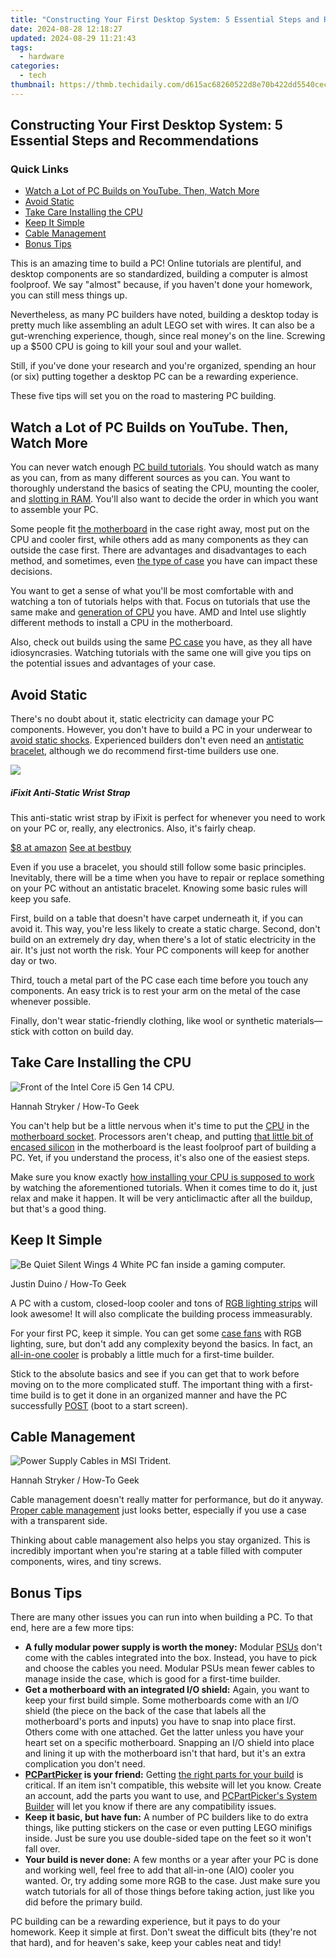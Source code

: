 ```yaml
---
title: "Constructing Your First Desktop System: 5 Essential Steps and Recommendations"
date: 2024-08-28 12:18:27
updated: 2024-08-29 11:21:43
tags:
  - hardware
categories:
  - tech
thumbnail: https://thmb.techidaily.com/d615ac68260522d8e70b422dd5540cece714bbc625d61d049281d91eac42f958.jpg
---
```


## Constructing Your First Desktop System: 5 Essential Steps and Recommendations

### Quick Links

* [Watch a Lot of PC Builds on YouTube. Then, Watch More](https://phone-solutions.techidaily.com/in-2024-looking-for-a-location-changer-on-oppo-a18-look-no-further-drfone-by-drfone-virtual-android/)
* [Avoid Static](https://android-location-track.techidaily.com/best-anti-tracker-software-for-oppo-a78-5g-drfone-by-drfone-virtual-android/)
* [Take Care Installing the CPU](https://instagram-video-files.techidaily.com/new-transform-your-photos-to-slideshow/)
* [Keep It Simple](https://fox-that.techidaily.com/8-essential-troubleshooting-steps-to-repair-your-tablets-unresponsive-screen/)
* [Cable Management](https://extra-skills.techidaily.com/in-2024-seamlessly-blend-music-with-visuals-in-premiere-pro/)
* [Bonus Tips](https://android-unlock.techidaily.com/in-2024-how-to-unlock-samsung-galaxy-s23-phone-without-any-data-loss-by-drfone-android/)

 This is an amazing time to build a PC! Online tutorials are plentiful, and desktop components are so standardized, building a computer is almost foolproof. We say "almost" because, if you haven't done your homework, you can still mess things up.

 Nevertheless, as many PC builders have noted, building a desktop today is pretty much like assembling an adult LEGO set with wires. It can also be a gut-wrenching experience, though, since real money's on the line. Screwing up a $500 CPU is going to kill your soul and your wallet.

 Still, if you've done your research and you're organized, spending an hour (or six) putting together a desktop PC can be a rewarding experience.

 These five tips will set you on the road to mastering PC building.

##  Watch a Lot of PC Builds on YouTube. Then, Watch More

 You can never watch enough [PC build tutorials](https://fix-guide.techidaily.com/proven-ways-to-fix-there-was-a-problem-parsing-the-package-on-samsung-galaxy-s24-drfone-by-drfone-fix-android-problems-fix-android-problems/). You should watch as many as you can, from as many different sources as you can. You want to thoroughly understand the basics of seating the CPU, mounting the cooler, and [slotting in RAM](https://techidaily.com/how-to-perform-hard-reset-on-samsung-galaxy-a24-drfone-by-drfone-reset-android-reset-android/). You'll also want to decide the order in which you want to assemble your PC.

 Some people fit [the motherboard](https://tech-savvy.techidaily.com/uniting-giants-how-bzs-games-meet-microsofts-ai-visionaries-tech-dialogue/) in the case right away, most put on the CPU and cooler first, while others add as many components as they can outside the case first. There are advantages and disadvantages to each method, and sometimes, even [the type of case](https://fox-helps.techidaily.com/apex-assemblies-best-laptop-trio-for-4k-visionaries-for-2024/) you have can impact these decisions.

 You want to get a sense of what you'll be most comfortable with and watching a ton of tutorials helps with that. Focus on tutorials that use the same make and [generation of CPU](https://eaxpv-info.techidaily.com/new-gamers-sound-selection-top-5-noise-canceling-earbuds-for-2024/) you have. AMD and Intel use slightly different methods to install a CPU in the motherboard.

 Also, check out builds using the same [PC case](https://tech-revival.techidaily.com/interactive-ai-duo-unveiling-3-approaches-to-chatgpt-and-wolframalliance/) you have, as they all have idiosyncrasies. Watching tutorials with the same one will give you tips on the potential issues and advantages of your case.

##  Avoid Static

 There's no doubt about it, static electricity can damage your PC components. However, you don't have to build a PC in your underwear to [avoid static shocks](https://remote-screen-capture.techidaily.com/updated-game-on-with-more-space-topping-10-hddssds/). Experienced builders don't even need an [antistatic bracelet](https://extra-approaches.techidaily.com/in-2024-reviewing-ingenuity-moto-z2s-intelligent-evolution/), although we do recommend first-time builders use one.

![](https://static1.howtogeekimages.com/wordpress/wp-content/uploads/2023/06/419diozqoul-_sl160_.jpg) 

#####  iFixit Anti-Static Wrist Strap

This anti-static wrist strap by iFixit is perfect for whenever you need to work on your PC or, really, any electronics. Also, it's fairly cheap.

[$8 at amazon](https://www.amazon.com/iFixit-Anti-static-Wrist-Strap-Adjustable/dp/B00B2T9C8Y/?tag=hotoge-20&ascsubtag=UUhtgUeUpU211915&asc%5Frefurl=https%3A%2F%2Fwww.howtogeek.com%2F681302%2F5-tips-for-building-your-first-pc%2F&asc%5Fcampaign=Evergreen) [See at bestbuy](https://shop-links.co/link/?exclusive=1&publisher_slug=itechdaily19598&url=https%3A%2F%2Fwww.bestbuy.com%2Fsite%2Fifixit__antistatic_w%2F6400915.p%3FskuId%3D6400915) 

 Even if you use a bracelet, you should still follow some basic principles. Inevitably, there will be a time when you have to repair or replace something on your PC without an antistatic bracelet. Knowing some basic rules will keep you safe.

 First, build on a table that doesn't have carpet underneath it, if you can avoid it. This way, you're less likely to create a static charge. Second, don't build on an extremely dry day, when there's a lot of static electricity in the air. It's just not worth the risk. Your PC components will keep for another day or two.

 Third, touch a metal part of the PC case each time before you touch any components. An easy trick is to rest your arm on the metal of the case whenever possible.

 Finally, don't wear static-friendly clothing, like wool or synthetic materials—stick with cotton on build day.

##  Take Care Installing the CPU

![Front of the Intel Core i5 Gen 14 CPU.](https://static1.howtogeekimages.com/wordpress/wp-content/uploads/2024/04/53366612939_4a328f5233_o.jpg) 

Hannah Stryker / How-To Geek

 You can't help but be a little nervous when it's time to put the [CPU](https://fox-boxes.techidaily.com/updated-mastering-the-art-of-design-10-secrets-for-podcast-imagery-for-2024/) in the [motherboard socket](https://location-social.techidaily.com/how-to-pause-life360-location-sharing-for-apple-iphone-6s-drfone-by-drfone-virtual-ios/). Processors aren't cheap, and putting [that little bit of encased silicon](https://vp-tips.techidaily.com/in-2024-how-to-effectively-convert-iphone-photos-jpeg-png-into-pdfs/) in the motherboard is the least foolproof part of building a PC. Yet, if you understand the process, it's also one of the easiest steps.

 Make sure you know exactly [how installing your CPU is supposed to work](https://instagram-video-recordings.techidaily.com/new-unlock-your-visual-potential-the-leading-ten-tools-for-instagram-grids/) by watching the aforementioned tutorials. When it comes time to do it, just relax and make it happen. It will be very anticlimactic after all the buildup, but that's a good thing.

##  Keep It Simple

![Be Quiet Silent Wings 4 White PC fan inside a gaming computer.](https://static1.howtogeekimages.com/wordpress/wp-content/uploads/2024/04/53488872688_a34a7a4683_o.jpg) 

Justin Duino / How-To Geek

 A PC with a custom, closed-loop cooler and tons of [RGB lighting strips](https://audio-editing.techidaily.com/updated-2024-approved-mastering-the-art-of-audio-separation-a-step-by-step-premiere-pro-approach/) will look awesome! It will also complicate the building process immeasurably.

 For your first PC, keep it simple. You can get some [case fans](https://remote-screen-capture.techidaily.com/updated-in-2024-leveraging-built-in-recorders-on-mate-1020-and-p2010-series-to-screen-capture/) with RGB lighting, sure, but don't add any complexity beyond the basics. In fact, an [all-in-one cooler](https://windows11.techidaily.com/eradicating-screen-annoyances-in-sonic-frontiers-on-windows-11/) is probably a little much for a first-time builder.

 Stick to the absolute basics and see if you can get that to work before moving on to the more complicated stuff. The important thing with a first-time build is to get it done in an organized manner and have the PC successfully [POST](https://location-social.techidaily.com/why-your-whatsapp-location-is-not-updating-and-how-to-fix-on-huawei-nova-y71-drfone-by-drfone-virtual-android/) (boot to a start screen).

##  Cable Management

![Power Supply Cables in MSI Trident.](https://static1.howtogeekimages.com/wordpress/wp-content/uploads/2023/05/52651239970_e55ec05dce_o.jpg) 

Hannah Stryker / How-To Geek

 Cable management doesn't really matter for performance, but do it anyway. [Proper cable management](https://iphone-unlock.techidaily.com/in-2024-how-to-unlock-apple-iphone-8-without-passcode-drfone-by-drfone-ios/) just looks better, especially if you use a case with a transparent side.

 Thinking about cable management also helps you stay organized. This is incredibly important when you're staring at a table filled with computer components, wires, and tiny screws.

##  Bonus Tips

 There are many other issues you can run into when building a PC. To that end, here are a few more tips:

* **A fully modular power supply is worth the money:** Modular [PSUs](https://facebook-video-recording.techidaily.com/youtubes-buzzing-titles-roundup-1-8/) don't come with the cables integrated into the box. Instead, you have to pick and choose the cables you need. Modular PSUs mean fewer cables to manage inside the case, which is good for a first-time builder.
* **Get a motherboard with an integrated I/O shield:** Again, you want to keep your first build simple. Some motherboards come with an I/O shield (the piece on the back of the case that labels all the motherboard's ports and inputs) you have to snap into place first. Others come with one attached. Get the latter unless you have your heart set on a specific motherboard. Snapping an I/O shield into place and lining it up with the motherboard isn't that hard, but it's an extra complication you don't need.
* **[PCPartPicker](https://pcpartpicker.com/) is your friend:** Getting [the right parts for your build](https://fox-boxes.techidaily.com/updated-in-2024-the-symphony-of-well-being-learn-from-asmr/) is critical. If an item isn't compatible, this website will let you know. Create an account, add the parts you want to use, and [PCPartPicker's System Builder](https://pcpartpicker.com/list/) will let you know if there are any compatibility issues.
* **Keep it basic, but have fun:** A number of PC builders like to do extra things, like putting stickers on the case or even putting LEGO minifigs inside. Just be sure you use double-sided tape on the feet so it won't fall over.
* **Your build is never done:** A few months or a year after your PC is done and working well, feel free to add that all-in-one (AIO) cooler you wanted. Or, try adding some more RGB to the case. Just make sure you watch tutorials for all of those things before taking action, just like you did before the primary build.

 PC building can be a rewarding experience, but it pays to do your homework. Keep it simple at first. Don't sweat the difficult bits (they're not that hard), and for heaven's sake, keep your cables neat and tidy!

<ins class="adsbygoogle"
     style="display:block"
     data-ad-format="autorelaxed"
     data-ad-client="ca-pub-7571918770474297"
     data-ad-slot="1223367746"></ins>



<ins class="adsbygoogle"
     style="display:block"
     data-ad-client="ca-pub-7571918770474297"
     data-ad-slot="8358498916"
     data-ad-format="auto"
     data-full-width-responsive="true"></ins>

